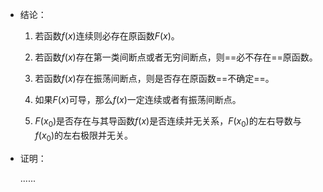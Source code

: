 - 结论：

  1. 若函数$f(x)$连续则必存在原函数$F(x)$。
  
  2. 若函数$f(x)$存在第一类间断点或者无穷间断点，则==必不存在==原函数。
  3. 若函数$f(x)$存在振荡间断点，则是否存在原函数==不确定==。
  4. 如果$F(x)$可导，那么$f(x)$一定连续或者有振荡间断点。
  5. $F(x_0)$是否存在与其导函数$f(x)$是否连续并无关系，$F(x_0)$的左右导数与$f(x_0)$的左右极限并无关。
  
- 证明：

  ......

  

  

  

